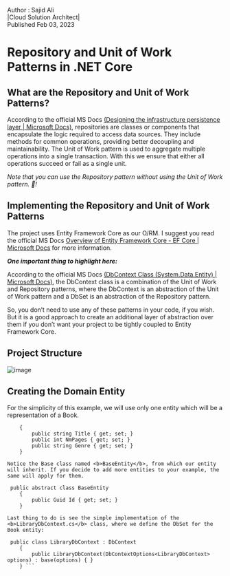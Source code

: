 Author : Sajid Ali</br>
|Cloud Solution Architect|</br>
Published Feb 03, 2023
  

# Repository and Unit of Work Patterns in .NET Core

## What are the Repository and Unit of Work Patterns?

<!--
  <<< Author notes: Start of the course >>>
  Include start button, a note about Actions minutes,
  and tell the learner why they should take the course.
  Each step should be wrapped in <details>/<summary>, with an `id` set.
  The start <details> should have `open` as well.
  Do not use quotes on the <details> tag attributes.
-->

<!--step0-->

According to the official MS Docs [(Designing the infrastructure persistence layer | Microsoft Docs)](https://learn.microsoft.com/en-us/dotnet/architecture/microservices/microservice-ddd-cqrs-patterns/infrastructure-persistence-layer-design), repositories are classes or components that encapsulate the logic required to access data sources. They include methods for common operations, providing better decoupling and maintainability.
The Unit of Work pattern is used to aggregate multiple operations into a single transaction. With this we ensure that either all operations succeed or fail as a single unit.

_Note that you can use the Repository pattern without using the Unit of Work pattern. :tada:!_



## Implementing the Repository and Unit of Work Patterns
<!--
  <<< Author notes: Start of the course >>>
  Include start button, a note about Actions minutes,
  and tell the learner why they should take the course.
  Each step should be wrapped in <details>/<summary>, with an `id` set.
  The start <details> should have `open` as well.
  Do not use quotes on the <details> tag attributes.
-->

<!--step0-->

The project uses Entity Framework Core as our O/RM. I suggest you read the official MS Docs [Overview of Entity Framework Core - EF Core | Microsoft Docs](https://learn.microsoft.com/en-us/ef/core/) for more information.

<b><i>One important thing to highlight here:</i></b>
  
According to the official MS Docs [(DbContext Class (System.Data.Entity) | Microsoft Docs)](https://learn.microsoft.com/en-us/dotnet/api/system.data.entity.dbcontext?view=entity-framework-6.2.0), the DbContext class is a combination of the Unit of Work and Repository patterns, where the DbContext is an abstraction of the Unit of Work pattern and a DbSet is an abstraction of the Repository pattern.

So, you don’t need to use any of these patterns in your code, if you wish. But it is a good approach to create an additional layer of abstraction over them if you don’t want your project to be tightly coupled to Entity Framework Core.

## Project Structure

![image](https://user-images.githubusercontent.com/4632463/216569029-f321cbec-ad8a-433f-a555-f3b450796617.png)


## Creating the Domain Entity

For the simplicity of this example, we will use only one entity which will be a representation of a Book.

``` public class Book : BaseEntity
    {
        public string Title { get; set; }
        public int NmPages { get; set; }
        public string Genre { get; set; }
    }

Notice the Base class named <b>BaseEntity</b>, from which our entity will inherit. If you decide to add more entities to your example, the same will apply for them.
 
 public abstract class BaseEntity
    {
        public Guid Id { get; set; }
    }

Last thing to do is see the simple implementation of the <b>LibraryDbContext.cs</b> class, where we define the DbSet for the Book entity:
 
 public class LibraryDbContext : DbContext
    {
        public LibraryDbContext(DbContextOptions<LibraryDbContext> options) : base(options) { }
    } ```
  
  
